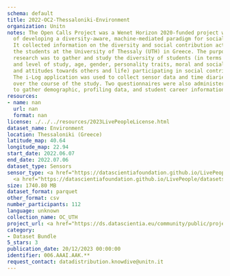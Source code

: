 ```yaml
---
schema: default
title: 2022-OC2-Thessaloniki-Environment
organization: Unitn
notes: The Open Calls Project was a Wenet Horizon 2020-funded project with the goal
  of developing a diversity-aware, machine-mediated paradigm for social interactions.
  It collected information on the diversity and social contribution activities of
  the students at the University of Thessaly (UTH) in Greece. The purpose of this
  research was to gather and study the diversity of students (in terms of subject
  and level of study, age, gender, personality traits, moral and social values, beliefs,
  and attitudes towards others and life) participating in social contribution activities.
  The i-Log application was used to collect sensor data and time diaries from participants
  over the course of the study. Two questionnaires were also administered to respondents
  to gather demographic, profiling data, and student career information.
resources:
- name: nan
  url: nan
  format: nan
license: ./../../resources/2023LivePeopleLicense.html
dataset_name: Environment
location: Thessaloniki (Greece)
latitude_map: 40.64
longitude_map: 22.94
start_date: 2022.06.07
end_date: 2022.07.06
dataset_type: Sensors
sensor_type: <a href="https://datascientiafoundation.github.io/LivePeople/datasets/2022-OC2-Thessaloniki-Pressure%20Event/">pressure</a>,
  <a href="https://datascientiafoundation.github.io/LivePeople/datasets/2022-OC2-Thessaloniki-Light%20Event/">light</a>
size: 1740.80 MB
dataset_format: parquet
other_format: csv
number_participants: 112
language: unknown
collection_name: OC_UTH
project_url: <a href="https://ds.datascientia.eu/community/public/projects/1e465a20-1650-42f7-88d4-d7b1b8ed6bb6">https://ds.datascientia.eu/community/public/projects/1e465a20-1650-42f7-88d4-d7b1b8ed6bb6</a>
category:
- Dataset Bundle
5_stars: 3
publication_date: 20/12/2023 00:00:00
identifier: 006.AAAI.AAK.**
request_contact: datadistribution.knowdive@unitn.it
---
```


